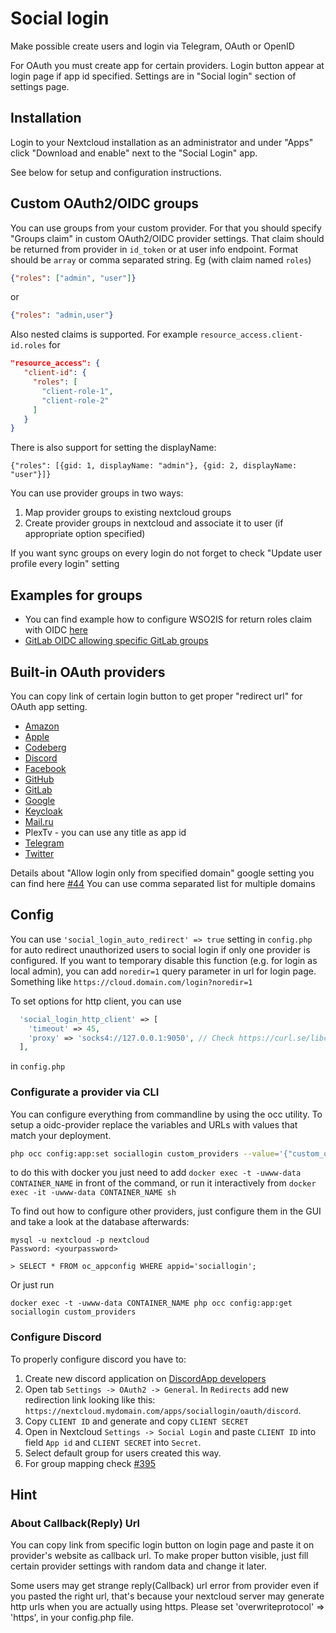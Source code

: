# Social login

Make possible create users and login via Telegram, OAuth or OpenID

For OAuth you must create app for certain providers. Login button appear at login page if app id specified. Settings are in "Social login" section of settings page.

## Installation

Login to your Nextcloud installation as an administrator and under "Apps" click "Download and enable" next to the "Social Login" app.

See below for setup and configuration instructions.

## Custom OAuth2/OIDC groups

You can use groups from your custom provider. For that you should specify "Groups claim" in custom OAuth2/OIDC provider settings. That claim should be returned from provider in `id_token` or at user info endpoint. Format should be `array` or comma separated string. Eg (with claim named `roles`)

```json
{"roles": ["admin", "user"]}
```
or
```json
{"roles": "admin,user"}
```

Also nested claims is supported. For example `resource_access.client-id.roles` for

```json
"resource_access": {
   "client-id": {
     "roles": [
       "client-role-1",
       "client-role-2"
     ]
   }
}
```

There is also support for setting the displayName:
```
{"roles": [{gid: 1, displayName: "admin"}, {gid: 2, displayName: "user"}]}
```

You can use provider groups in two ways:

1. Map provider groups to existing nextcloud groups
2. Create provider groups in nextcloud and associate it to user (if appropriate option specified)

If you want sync groups on every login do not forget to check "Update user profile every login" setting

## Examples for groups

* You can find example how to configure WSO2IS for return roles claim with OIDC [here](https://medium.com/@dewni.matheesha/claim-mapping-and-retrieving-end-user-information-in-wso2is-cffd5f3937ff)
* [GitLab OIDC allowing specific GitLab groups](https://github.com/zorn-v/nextcloud-social-login/blob/master/docs/sso/gitlab.md)

## Built-in OAuth providers

You can copy link of certain login button to get proper "redirect url" for OAuth app setting.

* [Amazon](https://developer.amazon.com/loginwithamazon/console/site/lwa/overview.html)
* [Apple](https://github.com/zorn-v/nextcloud-social-login/blob/master/docs/sso/apple.md)
* [Codeberg](https://github.com/zorn-v/nextcloud-social-login/blob/master/docs/sso/codeberg.md)
* [Discord](#configure-discord)
* [Facebook](https://github.com/zorn-v/nextcloud-social-login/blob/master/docs/sso/facebook.md)
* [GitHub](https://github.com/settings/developers)
* [GitLab](https://github.com/zorn-v/nextcloud-social-login/blob/master/docs/sso/gitlab.md)
* [Google](https://github.com/zorn-v/nextcloud-social-login/blob/master/docs/sso/google.md)
* [Keycloak](https://github.com/zorn-v/nextcloud-social-login/blob/master/docs/sso/keycloak.md)
* [Mail.ru](https://github.com/zorn-v/nextcloud-social-login/blob/master/docs/sso/mailru.md)
* PlexTv - you can use any title as app id
* [Telegram](https://github.com/zorn-v/nextcloud-social-login/blob/master/docs/sso/telegram.md)
* [Twitter](https://github.com/zorn-v/nextcloud-social-login/blob/master/docs/sso/twitter.md)

Details about "Allow login only from specified domain" google setting you can find here [#44](https://github.com/zorn-v/nextcloud-social-login/issues/44)
You can use comma separated list for multiple domains

## Config

You can use `'social_login_auto_redirect' => true` setting in `config.php` for auto redirect unauthorized users to social login if only one provider is configured.
If you want to temporary disable this function (e.g. for login as local admin), you can add `noredir=1` query parameter in url for login page. Something like `https://cloud.domain.com/login?noredir=1`

To set options for http client, you can use
```php
  'social_login_http_client' => [
    'timeout' => 45,
    'proxy' => 'socks4://127.0.0.1:9050', // Check https://curl.se/libcurl/c/CURLOPT_PROXY.html for allowed variants
  ],
```
in `config.php`

### Configurate a provider via CLI

You can configure everything from commandline by using the occ utility. To setup a oidc-provider replace the variables and URLs with values that match your deployment.
```bash
php occ config:app:set sociallogin custom_providers --value='{"custom_oidc": [{"name": "gitlab_oidc", "title": "Gitlab", "authorizeUrl": "https://gitlab.my-domain.org/oauth/authorize", "tokenUrl": "https://gitlab.my-domain.org/oauth/token", "userInfoUrl": "https://gitlab.my-domain.org/oauth/userinfo", "logoutUrl": "", "clientId": "$my_application_id", "clientSecret": "$my_super_secret_secret", "scope": "openid", "groupsClaim": "groups", "style": "gitlab", "defaultGroup": ""}]}'
```
to do this with docker you just need to add `docker exec -t -uwww-data CONTAINER_NAME` in front of the command, or run it interactively from `docker exec -it -uwww-data CONTAINER_NAME sh`

To find out how to configure other providers, just configure them in the GUI and take a look at the database afterwards:
```
mysql -u nextcloud -p nextcloud
Password: <yourpassword>

> SELECT * FROM oc_appconfig WHERE appid='sociallogin';
```

Or just run

`docker exec -t -uwww-data CONTAINER_NAME php occ config:app:get sociallogin custom_providers`

### Configure Discord

To properly configure discord you have to:

1. Create new discord application on [DiscordApp developers](https://discordapp.com/developers/applications/me#top)
2. Open tab `Settings -> OAuth2 -> General`. In `Redirects` add new redirection link looking like this: `https://nextcloud.mydomain.com/apps/sociallogin/oauth/discord`.
3. Copy `CLIENT ID` and generate and copy `CLIENT SECRET`
4. Open in Nextcloud `Settings -> Social Login` and paste `CLIENT ID` into field `App id` and `CLIENT SECRET` into `Secret`.
5. Select default group for users created this way.
6. For group mapping check [#395](https://github.com/zorn-v/nextcloud-social-login/pull/395)

## Hint

### About Callback(Reply) Url
You can copy link from specific login button on login page and paste it on provider's website as callback url. To make proper button visible, just fill certain provider settings with random data and change it later.

Some users may get strange reply(Callback) url error from provider even if you pasted the right url, that's because your nextcloud server may generate http urls when you are actually using https.
Please set 'overwriteprotocol' => 'https', in your config.php file.
